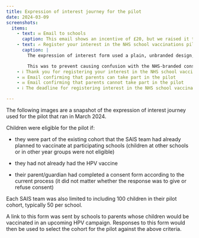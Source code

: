 ```yaml
---
title: Expression of interest journey for the pilot
date: 2024-03-09
screenshots:
  items:
    - text: ✉️ Email to schools
      caption: This email shows an incentive of £20, but we raised it to £30 due to low take-up. We thought boosting the incentive would increase the number of registrations.
    - text: ✍️ Register your interest in the NHS school vaccinations pilot
      caption: |
        The expression of interest form used a plain, unbranded design, with all questions appearing on one page.

        This was to prevent causing confusion with the NHS-branded consent journey which asks many of the same questions.
    - ℹ️ Thank you for registering your interest in the NHS school vaccinations pilot
    - ✉️ Email confirming that parents can take part in the pilot
    - ✉️ Email confirming that parents cannot take part in the pilot
    - ℹ️ The deadline for registering interest in the NHS school vaccination pilot has passed

---
```


The following images are a snapshot of the expression of interest journey used for the pilot that ran in March 2024.

Children were eligible for the pilot if:

- they were part of the existing cohort that the SAIS team had already planned to vaccinate at participating schools (children at other schools or in other year groups were not eligible)

- they had not already had the HPV vaccine

- their parent/guardian had completed a consent form according to the current process (it did not matter whether the response was to give or refuse consent)

Each SAIS team was also limited to including 100 children in their pilot cohort, typically 50 per school.

A link to this form was sent by schools to parents whose children would be vaccinated in an upcoming HPV campaign. Responses to this form would then be used to select the cohort for the pilot against the above criteria.
